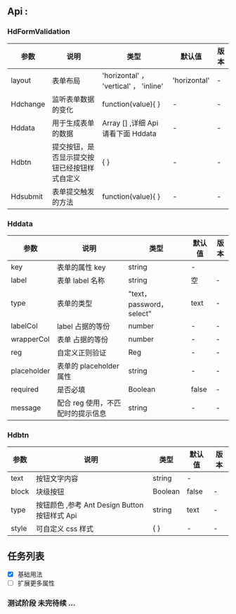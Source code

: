 ## Api :

### HdFormValidation

| 参数     | 说明                                         | 类型                                   | 默认值       | 版本 |
| -------- | -------------------------------------------- | -------------------------------------- | ------------ | ---- |
| layout   | 表单布局                                     | 'horizontal' ， 'vertical' ， 'inline' | 'horizontal' | -    |
| Hdchange | 监听表单数据的变化                           | function(value){ }                     | -            | -    |
| Hddata   | 用于生成表单的数据                           | Array [] ,详细 Api 请看下面 Hddata     | -            | -    |
| Hdbtn    | 提交按钮，是否显示提交按钮已经按钮样式自定义 | { }                                    | -            | -    |
| Hdsubmit | 表单提交触发的方法                           | function(value){ }                     | -            | -    |

### Hddata

| 参数        | 说明                              | 类型                      | 默认值 | 版本 |
| ----------- | --------------------------------- | ------------------------- | ------ | ---- |
| key         | 表单的属性 key                    | string                    | -      |
| label       | 表单 label 名称                   | string                    | 空     | -    |
| type        | 表单的类型                        | "text，password， select" | text   | -    |
| labelCol    | label 占据的等份                  | number                    | -      | -    |
| wrapperCol  | 表单 占据的等份                   | number                    | -      | -    |
| reg         | 自定义正则验证                    | Reg                       | -      | -    |
| placeholder | 表单的 placeholder 属性           | string                    | -      | -    |
| required    | 是否必填                          | Boolean                   | false  | -    |
| message     | 配合 reg 使用，不匹配时的提示信息 | string                    | -      | -    |

### Hdbtn

| 参数  | 说明                                          | 类型    | 默认值 | 版本 |
| ----- | --------------------------------------------- | ------- | ------ | ---- |
| text  | 按钮文字内容                                  | string  | -      |
| block | 块级按钮                                      | Boolean | false  | -    |
| type  | 按钮颜色 ,参考 Ant Design Button 按钮样式 Api | string  | text   | -    |
| style | 可自定义 css 样式                             | { }     | -      | -    |

## 任务列表

- [x] 基础用法
- [ ] 扩展更多属性

### 测试阶段 未完待续 ...
